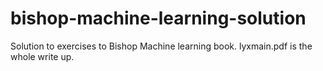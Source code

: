 # bishop-machine-learning-solution

Solution to exercises to Bishop Machine learning book. lyxmain.pdf is the whole write up.
